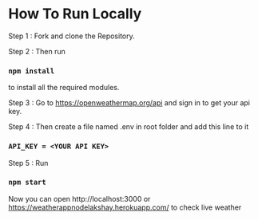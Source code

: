 ﻿# How To Run Locally
 
 Step 1 : Fork and clone the Repository.
 
 Step 2 : Then run
 ### `npm install`
 to install all the required modules.
 
 Step 3 : Go to https://openweathermap.org/api and sign in to get your api key.
 
 Step 4 : Then create a file named .env in root folder and add this line to it
 ### `API_KEY = <YOUR API KEY>`
  
  Step 5 : Run
  ### `npm start`
  
  Now you can open http://localhost:3000 or https://weatherappnodelakshay.herokuapp.com/ to check live weather
